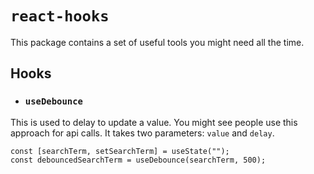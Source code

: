 # `react-hooks`

This package contains a set of useful tools you might need all the time.

## Hooks

- ### `useDebounce`

This is used to delay to update a value. You might see people use this approach for api calls. It takes two parameters:
`value` and `delay`.

```tsx
const [searchTerm, setSearchTerm] = useState("");
const debouncedSearchTerm = useDebounce(searchTerm, 500);
```